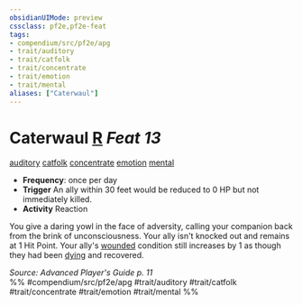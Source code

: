 ```yaml
---
obsidianUIMode: preview
cssclass: pf2e,pf2e-feat
tags:
- compendium/src/pf2e/apg
- trait/auditory
- trait/catfolk
- trait/concentrate
- trait/emotion
- trait/mental
aliases: ["Caterwaul"]
---
```

# Caterwaul  [R](/rules/core-rulebook/chapter-9-playing-the-game.md#Actions "Reaction") *Feat 13*  
[auditory](/rules/traits/auditory.md)  [catfolk](/rules/traits/catfolk-b1.md)  [concentrate](/rules/traits/concentrate.md)  [emotion](/rules/traits/emotion.md)  [mental](/rules/traits/mental.md)  

- **Frequency**: once per day
- **Trigger** An ally within 30 feet would be reduced to 0 HP but not immediately killed.
- **Activity** Reaction

You give a daring yowl in the face of adversity, calling your companion back from the brink of unconsciousness. Your ally isn't knocked out and remains at 1 Hit Point. Your ally's [wounded](/rules/conditions.md#Wounded) condition still increases by 1 as though they had been [dying](/rules/conditions.md#Dying) and recovered.

*Source: Advanced Player's Guide p. 11*  
%% #compendium/src/pf2e/apg #trait/auditory #trait/catfolk #trait/concentrate #trait/emotion #trait/mental %%